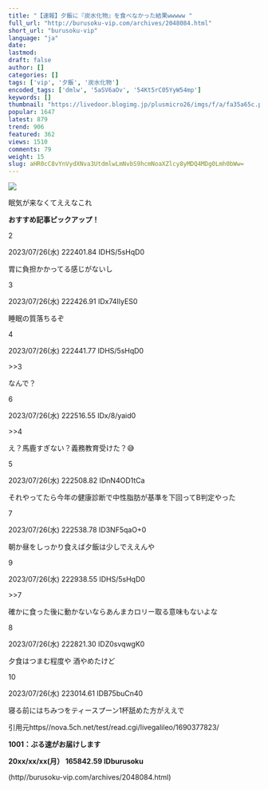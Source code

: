 ```yaml
---
title: "【速報】夕飯に『炭水化物』を食べなかった結果wwwww "
full_url: "http://burusoku-vip.com/archives/2048084.html"
short_url: "burusoku-vip"
language: "ja"
date: 
lastmod: 
draft: false
author: []
categories: []
tags: ['vip', '夕飯', '炭水化物']
encoded_tags: ['dmlw', '5aSV6aOv', '54Kt5rC05YyW54mp']
keywords: []
thumbnail: "https://livedoor.blogimg.jp/plusmicro26/imgs/f/a/fa35a65c.png"
popular: 1647
latest: 879
trend: 906
featured: 362
views: 1510
comments: 79
weight: 15
slug: aHR0cC8vYnVydXNva3UtdmlwLmNvbS9hcmNoaXZlcy8yMDQ4MDg0Lmh0bWw=
---
```


![](https://livedoor.blogimg.jp/plusmicro26/imgs/f/a/fa35a65c.png)

<div><p>眠気が来なくてええなこれ</p><p><b>おすすめ記事ピックアップ！</b></p> <p class='g-ad1'> </p> <p class='g-ad2'> </p> <p></p> <p>2 <p> 2023/07/26(水) 222401.84 IDHS/5sHqD0</p></p><p> 胃に負担かかってる感じがないし </p> <p>3 <p> 2023/07/26(水) 222426.91 IDx74IlyES0</p></p><p> 睡眠の質落ちるぞ </p> <p>4 <p> 2023/07/26(水) 222441.77 IDHS/5sHqD0</p></p><p> <p class='anchor'>>>3</p> なんで？ </p> <p>6 <p> 2023/07/26(水) 222516.55 IDx/8/yaid0</p></p><p> <p class='anchor'>>>4</p> え？馬鹿すぎない？義務教育受けた？😅 </p> <p>5 <p> 2023/07/26(水) 222508.82 IDnN4OD1tCa</p></p><p> それやってたら今年の健康診断で中性脂肪が基準を下回ってB判定やった </p> <p>7 <p> 2023/07/26(水) 222538.78 ID3NF5qaO+0</p></p><p> 朝か昼をしっかり食えば夕飯は少しでええんや </p> <p>9 <p> 2023/07/26(水) 222938.55 IDHS/5sHqD0</p></p><p> <p class='anchor'>>>7</p> 確かに食った後に動かないならあんまカロリー取る意味もないよな </p> <p>8 <p> 2023/07/26(水) 222821.30 IDZ0svqwgK0</p></p><p> 夕食はつまむ程度や 酒やめたけど </p> <p>10 <p> 2023/07/26(水) 223014.61 IDB75buCn40</p></p><p> 寝る前にはちみつをティースプーン1杯舐めた方がええで </p> <p>引用元https//nova.5ch.net/test/read.cgi/livegalileo/1690377823/</p> <p id='csw_block'></p> <p id='divSP1'> </p> <p><b>1001：ぶる速がお届けします <p> 20xx/xx/xx(月） 165842.59 IDburusoku</p></b></p> <p class='g-ad1'> </p> <p class='g-ad2'> </p> <p id='divSP'> </p> </div>

(http//burusoku-vip.com/archives/2048084.html)
